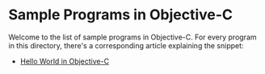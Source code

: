 # Sample Programs in Objective-C

Welcome to the list of sample programs in Objective-C. For every program in this
directory, there's a corresponding article explaining the snippet:

- [Hello World in Objective-C](https://therenegadecoder.com/code/hello-world-in-objective-c/)
